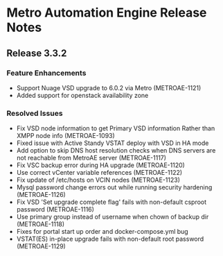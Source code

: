 # Metro Automation Engine Release Notes

## Release 3.3.2

### Feature Enhancements
* Support Nuage VSD upgrade to 6.0.2 via Metro (METROAE-1121)
* Added support for openstack availability zone

### Resolved Issues
* Fix VSD node information to get Primary VSD information Rather than XMPP node info (METROAE-1093)
* Fixed issue with Active Standy VSTAT deploy with VSD in HA mode
* Add option to skip DNS host resolution checks when DNS servers are not reachable from MetroAE server (METROAE-1117)
* Fix VSC backup error during HA upgrade (METROAE-1120)
* Use correct vCenter variable references (METROAE-1122)
* Fix update of /etc/hosts on VCIN nodes (METROAE-1123)
* Mysql password change errors out while running security hardening (METROAE-1126)
* Fix VSD 'Set upgrade complete flag' fails with non-default csproot password (METROAE-1116)
* Use primary group instead of username when chown of backup dir (METROAE-1118)
* Fixes for portal start up order and docker-compose.yml bug
* VSTAT(ES) in-place upgrade fails with non-default root password (METROAE-1129)
